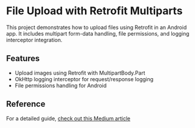 
# File Upload with Retrofit Multiparts

This project demonstrates how to upload files using Retrofit in an Android app. It includes multipart form-data handling, file permissions, and logging interceptor integration.

## Features

- Upload images using Retrofit with MultipartBody.Part
- OkHttp logging interceptor for request/response logging
- File permissions handling for Android

## Reference

For a detailed guide, [check out this Medium article](https://medium.com/@myofficework000/uploading-files-with-multipart-form-data-in-retrofit-android-f9a4fecba360)
